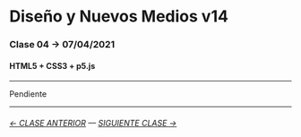 # Diseño y Nuevos Medios v14 

### Clase 04 → 07/04/2021

#### HTML5 + CSS3 + p5.js

- - - - - - -

Pendiente

- - - - - - -

###### [← CLASE ANTERIOR](https://github.com/profesorfaco/dno037-2021/tree/main/clase-03) — [SIGUIENTE CLASE →](https://github.com/profesorfaco/dno037-2021/tree/main/clase-05)
